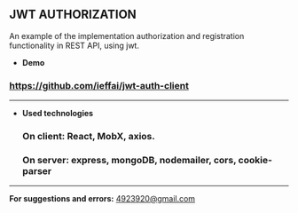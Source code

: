 ## **JWT AUTHORIZATION**

An example of the implementation authorization and registration functionality in REST API, using jwt.
<br />

- **Demo**

### https://github.com/ieffai/jwt-auth-client

---

- **Used technologies**
  ### On client: React, MobX, axios.
  ### On server: express, mongoDB, nodemailer, cors, cookie-parser

---

**For suggestions and errors:**
4923920@gmail.com
